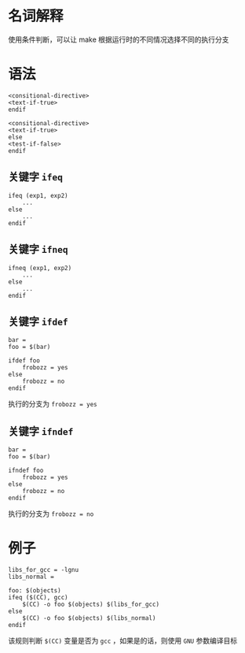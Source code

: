 # 名词解释
使用条件判断，可以让 make 根据运行时的不同情况选择不同的执行分支

# 语法
```
<consitional-directive>
<text-if-true>
endif
```

```
<consitional-directive>
<text-if-true>
else
<test-if-false>
endif
```
## 关键字 `ifeq`
```
ifeq (exp1, exp2)
	...
else
	...
endif
```

## 关键字 `ifneq`
```
ifneq (exp1, exp2)
	...
else
	...
endif
```

## 关键字 `ifdef`
```
bar =
foo = $(bar)

ifdef foo
	frobozz = yes
else
	frobozz = no
endif
```
执行的分支为 `frobozz = yes` 

## 关键字 `ifndef`
```
bar =
foo = $(bar)

ifndef foo
	frobozz = yes
else
	frobozz = no
endif
```
执行的分支为 `frobozz = no` 

# 例子
```
libs_for_gcc = -lgnu
libs_normal =

foo: $(objects)
ifeq ($(CC), gcc)
	$(CC) -o foo $(objects) $(libs_for_gcc)
else
	$(CC) -o foo $(objects) $(libs_normal)
endif
```
该规则判断 `$(CC)` 变量是否为 `gcc` ，如果是的话，则使用 `GNU` 参数编译目标

